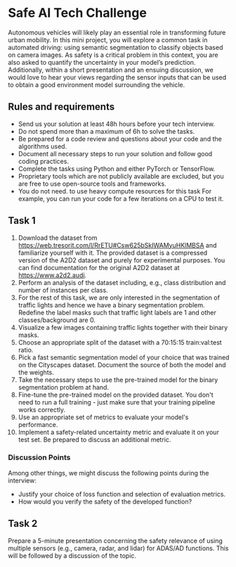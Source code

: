 # Safe AI Tech Challenge

Autonomous vehicles will likely play an essential role in transforming future urban mobility. In this mini project, you will explore a common task in automated driving: using semantic segmentation to classify objects based on camera images. As safety is a critical problem in this context, you are also asked to quantify the uncertainty in your model’s prediction. Additionally, within a short presentation and an ensuing discussion, we would love to hear your views regarding the sensor inputs that can be used to obtain a good environment model surrounding the vehicle.


## Rules and requirements

* Send us your solution at least 48h hours before your tech interview.
* Do not spend more than a maximum of 6h to solve the tasks.
* Be prepared for a code review and questions about your code and the algorithms used.
* Document all necessary steps to run your solution and follow good coding practices.
* Complete the tasks using Python and either PyTorch or TensorFlow.
* Proprietary tools which are not publicly available are excluded, but you are free to use open-source tools and frameworks.
* You do not need. to use heavy compute resources for this task For example, you can run your code for a few iterations on a CPU to test it.


## Task 1

1. Download the dataset from https://web.tresorit.com/l/RrETU#Csw625bSkIWAMyuHKlMBSA and familiarize yourself with it. The provided dataset is a compressed version of the A2D2 dataset and purely for experimental purposes. You can find documentation for the original A2D2 dataset at https://www.a2d2.audi.
2. Perform an analysis of the dataset including, e.g., class distribution and number of instances per class.
3. For the rest of this task, we are only interested in the segmentation of traffic lights and hence we have a binary segmentation problem. Redefine the label masks such that traffic light labels are 1 and other classes/background are 0.
4. Visualize a few images containing traffic lights together with their binary masks.
5. Choose an appropriate split of the dataset with a 70:15:15 train:val:test ratio.
6. Pick a fast semantic segmentation model of your choice that was trained on the Cityscapes dataset. Document the source of both the model and the weights.
7. Take the necessary steps to use the pre-trained model for the binary segmentation problem at hand.
8. Fine-tune the pre-trained model on the provided dataset. You don't need to run a full training - just make sure that your training pipeline works correctly.
9. Use an appropriate set of metrics to evaluate your model's performance.
10. Implement a safety-related uncertainty metric and evaluate it on your test set. Be prepared to discuss an additional metric.

### Discussion Points

Among other things, we might discuss the following points during the interview:
* Justify your choice of loss function and selection of evaluation metrics.
* How would you verify the safety of the developed function?


## Task 2

Prepare a 5-minute presentation concerning the safety relevance of using multiple sensors (e.g., camera, radar, and lidar) for ADAS/AD functions. This will be followed by a discussion of the topic.
